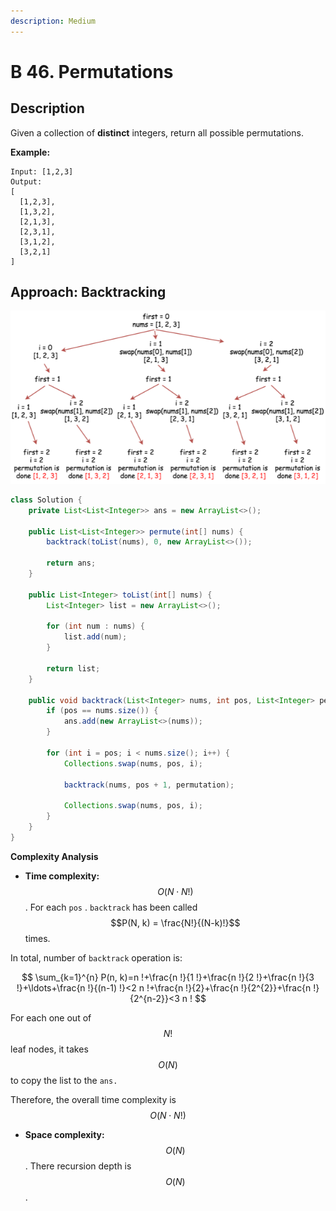 ```yaml
---
description: Medium
---
```


# B 46. Permutations

## Description

Given a collection of **distinct** integers, return all possible permutations.

**Example:**

```text
Input: [1,2,3]
Output:
[
  [1,2,3],
  [1,3,2],
  [2,1,3],
  [2,3,1],
  [3,1,2],
  [3,2,1]
]
```

## Approach: Backtracking

![](../../../.gitbook/assets/image%20%2879%29.png)

```java
class Solution {
    private List<List<Integer>> ans = new ArrayList<>();

    public List<List<Integer>> permute(int[] nums) {
        backtrack(toList(nums), 0, new ArrayList<>());

        return ans;
    }

    public List<Integer> toList(int[] nums) {
        List<Integer> list = new ArrayList<>();

        for (int num : nums) {
            list.add(num);
        }

        return list;
    }

    public void backtrack(List<Integer> nums, int pos, List<Integer> permutation) {
        if (pos == nums.size()) {
            ans.add(new ArrayList<>(nums));
        }

        for (int i = pos; i < nums.size(); i++) {
            Collections.swap(nums, pos, i);

            backtrack(nums, pos + 1, permutation);

            Collections.swap(nums, pos, i);
        }
    }
}
```

**Complexity Analysis**

* **Time complexity:** $$O(N\cdot N!)$$. For each `pos` . `backtrack` has been called $$P(N, k) = \frac{N!}{(N-k)!}$$ times. 

In total, number of `backtrack` operation is: 

$$
\sum_{k=1}^{n} P(n, k)=n !+\frac{n !}{1 !}+\frac{n !}{2 !}+\frac{n !}{3 !}+\ldots+\frac{n !}{(n-1) !}<2 n !+\frac{n !}{2}+\frac{n !}{2^{2}}+\frac{n !}{2^{n-2}}<3 n !
$$

For each one out of $$N!$$ leaf nodes, it takes $$O(N)$$ to copy the list to the `ans.`

Therefore, the overall time complexity is $$O(N\cdot N!)$$

* **Space complexity:** $$O(N)$$. There recursion depth is $$O(N)$$.



